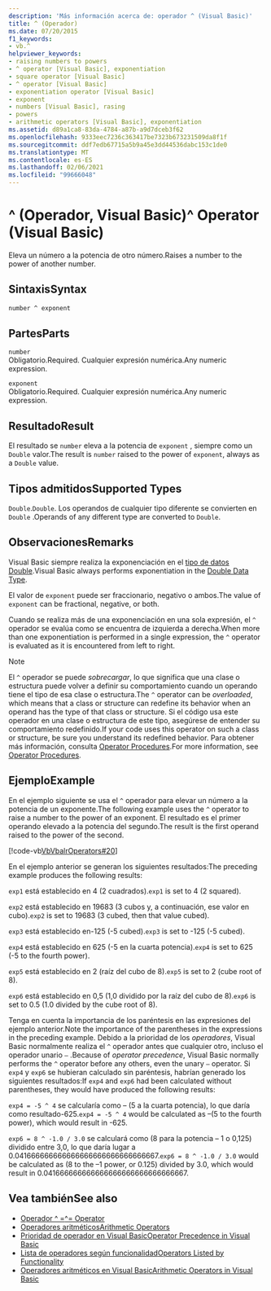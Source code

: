 ```yaml
---
description: 'Más información acerca de: operador ^ (Visual Basic)'
title: ^ (Operador)
ms.date: 07/20/2015
f1_keywords:
- vb.^
helpviewer_keywords:
- raising numbers to powers
- ^ operator [Visual Basic], exponentiation
- square operator [Visual Basic]
- ^ operator [Visual Basic]
- exponentiation operator [Visual Basic]
- exponent
- numbers [Visual Basic], rasing
- powers
- arithmetic operators [Visual Basic], exponentiation
ms.assetid: d89a1ca8-83da-4784-a87b-a9d7dceb3f62
ms.openlocfilehash: 9333eec7236c363417be7323b673231509da8f1f
ms.sourcegitcommit: ddf7edb67715a5b9a45e3dd44536dabc153c1de0
ms.translationtype: MT
ms.contentlocale: es-ES
ms.lasthandoff: 02/06/2021
ms.locfileid: "99666048"
---
```

# <a name="-operator-visual-basic"></a><span data-ttu-id="1e636-103">^ (Operador, Visual Basic)</span><span class="sxs-lookup"><span data-stu-id="1e636-103">^ Operator (Visual Basic)</span></span>

<span data-ttu-id="1e636-104">Eleva un número a la potencia de otro número.</span><span class="sxs-lookup"><span data-stu-id="1e636-104">Raises a number to the power of another number.</span></span>

## <a name="syntax"></a><span data-ttu-id="1e636-105">Sintaxis</span><span class="sxs-lookup"><span data-stu-id="1e636-105">Syntax</span></span>

```vb
number ^ exponent
```

## <a name="parts"></a><span data-ttu-id="1e636-106">Partes</span><span class="sxs-lookup"><span data-stu-id="1e636-106">Parts</span></span>

`number`\
<span data-ttu-id="1e636-107">Obligatorio.</span><span class="sxs-lookup"><span data-stu-id="1e636-107">Required.</span></span> <span data-ttu-id="1e636-108">Cualquier expresión numérica.</span><span class="sxs-lookup"><span data-stu-id="1e636-108">Any numeric expression.</span></span>

`exponent`\
<span data-ttu-id="1e636-109">Obligatorio.</span><span class="sxs-lookup"><span data-stu-id="1e636-109">Required.</span></span> <span data-ttu-id="1e636-110">Cualquier expresión numérica.</span><span class="sxs-lookup"><span data-stu-id="1e636-110">Any numeric expression.</span></span>

## <a name="result"></a><span data-ttu-id="1e636-111">Resultado</span><span class="sxs-lookup"><span data-stu-id="1e636-111">Result</span></span>

<span data-ttu-id="1e636-112">El resultado se `number` eleva a la potencia de `exponent` , siempre como un `Double` valor.</span><span class="sxs-lookup"><span data-stu-id="1e636-112">The result is `number` raised to the power of `exponent`, always as a `Double` value.</span></span>

## <a name="supported-types"></a><span data-ttu-id="1e636-113">Tipos admitidos</span><span class="sxs-lookup"><span data-stu-id="1e636-113">Supported Types</span></span>

<span data-ttu-id="1e636-114">`Double`.</span><span class="sxs-lookup"><span data-stu-id="1e636-114">`Double`.</span></span> <span data-ttu-id="1e636-115">Los operandos de cualquier tipo diferente se convierten en `Double` .</span><span class="sxs-lookup"><span data-stu-id="1e636-115">Operands of any different type are converted to `Double`.</span></span>

## <a name="remarks"></a><span data-ttu-id="1e636-116">Observaciones</span><span class="sxs-lookup"><span data-stu-id="1e636-116">Remarks</span></span>

<span data-ttu-id="1e636-117">Visual Basic siempre realiza la exponenciación en el [tipo de datos Double](../data-types/double-data-type.md).</span><span class="sxs-lookup"><span data-stu-id="1e636-117">Visual Basic always performs exponentiation in the [Double Data Type](../data-types/double-data-type.md).</span></span>

<span data-ttu-id="1e636-118">El valor de `exponent` puede ser fraccionario, negativo o ambos.</span><span class="sxs-lookup"><span data-stu-id="1e636-118">The value of `exponent` can be fractional, negative, or both.</span></span>

<span data-ttu-id="1e636-119">Cuando se realiza más de una exponenciación en una sola expresión, el `^` operador se evalúa como se encuentra de izquierda a derecha.</span><span class="sxs-lookup"><span data-stu-id="1e636-119">When more than one exponentiation is performed in a single expression, the `^` operator is evaluated as it is encountered from left to right.</span></span>

> [!NOTE]
> <span data-ttu-id="1e636-120">El `^` operador se puede *sobrecargar*, lo que significa que una clase o estructura puede volver a definir su comportamiento cuando un operando tiene el tipo de esa clase o estructura.</span><span class="sxs-lookup"><span data-stu-id="1e636-120">The `^` operator can be *overloaded*, which means that a class or structure can redefine its behavior when an operand has the type of that class or structure.</span></span> <span data-ttu-id="1e636-121">Si el código usa este operador en una clase o estructura de este tipo, asegúrese de entender su comportamiento redefinido.</span><span class="sxs-lookup"><span data-stu-id="1e636-121">If your code uses this operator on such a class or structure, be sure you understand its redefined behavior.</span></span> <span data-ttu-id="1e636-122">Para obtener más información, consulta [Operator Procedures](../../programming-guide/language-features/procedures/operator-procedures.md).</span><span class="sxs-lookup"><span data-stu-id="1e636-122">For more information, see [Operator Procedures](../../programming-guide/language-features/procedures/operator-procedures.md).</span></span>

## <a name="example"></a><span data-ttu-id="1e636-123">Ejemplo</span><span class="sxs-lookup"><span data-stu-id="1e636-123">Example</span></span>

<span data-ttu-id="1e636-124">En el ejemplo siguiente se usa el `^` operador para elevar un número a la potencia de un exponente.</span><span class="sxs-lookup"><span data-stu-id="1e636-124">The following example uses the `^` operator to raise a number to the power of an exponent.</span></span> <span data-ttu-id="1e636-125">El resultado es el primer operando elevado a la potencia del segundo.</span><span class="sxs-lookup"><span data-stu-id="1e636-125">The result is the first operand raised to the power of the second.</span></span>

[!code-vb[VbVbalrOperators#20](~/samples/snippets/visualbasic/VS_Snippets_VBCSharp/VbVbalrOperators/VB/Class1.vb#20)]

<span data-ttu-id="1e636-126">En el ejemplo anterior se generan los siguientes resultados:</span><span class="sxs-lookup"><span data-stu-id="1e636-126">The preceding example produces the following results:</span></span>

<span data-ttu-id="1e636-127">`exp1` está establecido en 4 (2 cuadrados).</span><span class="sxs-lookup"><span data-stu-id="1e636-127">`exp1` is set to 4 (2 squared).</span></span>

<span data-ttu-id="1e636-128">`exp2` está establecido en 19683 (3 cubos y, a continuación, ese valor en cubo).</span><span class="sxs-lookup"><span data-stu-id="1e636-128">`exp2` is set to 19683 (3 cubed, then that value cubed).</span></span>

<span data-ttu-id="1e636-129">`exp3` está establecido en-125 (-5 cubed).</span><span class="sxs-lookup"><span data-stu-id="1e636-129">`exp3` is set to -125 (-5 cubed).</span></span>

<span data-ttu-id="1e636-130">`exp4` está establecido en 625 (-5 en la cuarta potencia).</span><span class="sxs-lookup"><span data-stu-id="1e636-130">`exp4` is set to 625 (-5 to the fourth power).</span></span>

<span data-ttu-id="1e636-131">`exp5` está establecido en 2 (raíz del cubo de 8).</span><span class="sxs-lookup"><span data-stu-id="1e636-131">`exp5` is set to 2 (cube root of 8).</span></span>

<span data-ttu-id="1e636-132">`exp6` está establecido en 0,5 (1,0 dividido por la raíz del cubo de 8).</span><span class="sxs-lookup"><span data-stu-id="1e636-132">`exp6` is set to 0.5 (1.0 divided by the cube root of 8).</span></span>

<span data-ttu-id="1e636-133">Tenga en cuenta la importancia de los paréntesis en las expresiones del ejemplo anterior.</span><span class="sxs-lookup"><span data-stu-id="1e636-133">Note the importance of the parentheses in the expressions in the preceding example.</span></span> <span data-ttu-id="1e636-134">Debido a la prioridad de los *operadores*, Visual Basic normalmente realiza el `^` operador antes que cualquier otro, incluso el operador unario `–` .</span><span class="sxs-lookup"><span data-stu-id="1e636-134">Because of *operator precedence*, Visual Basic normally performs the `^` operator before any others, even the unary `–` operator.</span></span> <span data-ttu-id="1e636-135">Si `exp4` y `exp6` se hubieran calculado sin paréntesis, habrían generado los siguientes resultados:</span><span class="sxs-lookup"><span data-stu-id="1e636-135">If `exp4` and `exp6` had been calculated without parentheses, they would have produced the following results:</span></span>

<span data-ttu-id="1e636-136">`exp4 = -5 ^ 4` se calcularía como – (5 a la cuarta potencia), lo que daría como resultado-625.</span><span class="sxs-lookup"><span data-stu-id="1e636-136">`exp4 = -5 ^ 4` would be calculated as –(5 to the fourth power), which would result in -625.</span></span>

<span data-ttu-id="1e636-137">`exp6 = 8 ^ -1.0 / 3.0` se calculará como (8 para la potencia – 1 o 0,125) dividido entre 3,0, lo que daría lugar a 0.041666666666666666666666666666667.</span><span class="sxs-lookup"><span data-stu-id="1e636-137">`exp6 = 8 ^ -1.0 / 3.0` would be calculated as (8 to the –1 power, or 0.125) divided by 3.0, which would result in 0.041666666666666666666666666666667.</span></span>

## <a name="see-also"></a><span data-ttu-id="1e636-138">Vea también</span><span class="sxs-lookup"><span data-stu-id="1e636-138">See also</span></span>

- [<span data-ttu-id="1e636-139">Operador ^ =</span><span class="sxs-lookup"><span data-stu-id="1e636-139">^= Operator</span></span>](exponentiation-assignment-operator.md)
- [<span data-ttu-id="1e636-140">Operadores aritméticos</span><span class="sxs-lookup"><span data-stu-id="1e636-140">Arithmetic Operators</span></span>](arithmetic-operators.md)
- [<span data-ttu-id="1e636-141">Prioridad de operador en Visual Basic</span><span class="sxs-lookup"><span data-stu-id="1e636-141">Operator Precedence in Visual Basic</span></span>](operator-precedence.md)
- [<span data-ttu-id="1e636-142">Lista de operadores según funcionalidad</span><span class="sxs-lookup"><span data-stu-id="1e636-142">Operators Listed by Functionality</span></span>](operators-listed-by-functionality.md)
- [<span data-ttu-id="1e636-143">Operadores aritméticos en Visual Basic</span><span class="sxs-lookup"><span data-stu-id="1e636-143">Arithmetic Operators in Visual Basic</span></span>](../../programming-guide/language-features/operators-and-expressions/arithmetic-operators.md)
